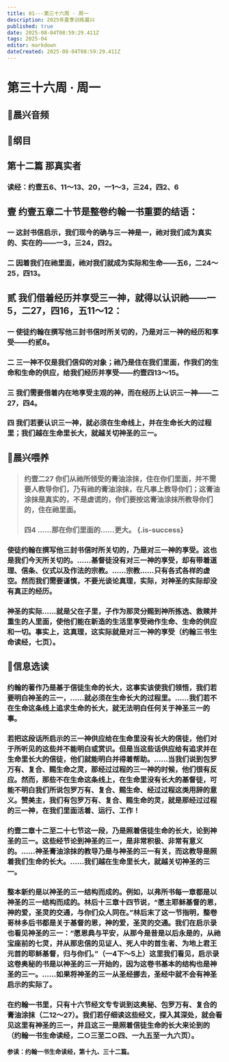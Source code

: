 ```yaml
---
title: 01---第三十六周 · 周一
description: 2025年夏季训练晨兴
published: true
date: 2025-08-04T08:59:29.411Z
tags: 2025-04
editor: markdown
dateCreated: 2025-08-04T08:59:29.411Z
---
```


# 第三十六周 · 周一
## 🎵晨兴音频

## 📖纲目

## 第十二篇    那真实者

### 读经：约壹五6、11～13、20，一1～3，三24，四2、6

## 壹    约壹五章二十节是整卷约翰一书重要的结语：

### 一    这封书信启示，我们现今的确与三一神是一，祂对我们成为真实的、实在的——一3，三24，四2。

### 二    因着我们在祂里面，祂对我们就成为实际和生命——五6，二24～25，四13。

## 贰    我们借着经历并享受三一神，就得以认识祂——一5，二27，四16，五11～12：

### 一    使徒约翰在撰写他三封书信时所关切的，乃是对三一神的经历和享受——约贰8。

### 二    三一神不仅是我们信仰的对象；祂乃是住在我们里面，作我们的生命和生命的供应，给我们经历并享受——约壹四13～15。

### 三    我们需要借着内在地享受主观的神，而在经历上认识三一神——二27，四4。

### 四    我们若要认识三一神，就必须在生命线上，并在生命长大的过程里；我们越在生命里长大，就越关切神圣的三一。

## 📖晨兴喂养

>### **约壹二27    你们从祂所领受的膏油涂抹，住在你们里面，并不需要人教导你们，乃有祂的膏油涂抹，在凡事上教导你们；这膏油涂抹是真实的，不是虚谎的，你们要按这膏油涂抹所教导你们的，住在祂里面。**
>
>### **四4    ……那在你们里面的……更大。** {.is-success}

### 使徒约翰在撰写他三封书信时所关切的，乃是对三一神的享受。这也是我们今天所关切的。……基督徒没有对三一神的享受，却有带着道理、信条、仪式以及作法的宗教。……宗教……只有各式各样的虚空。然而我们需要谨慎，不要光谈论真理，实际，对神圣的实际却没有真正的经历。

### 神圣的实际……就是父在子里，子作为那灵分赐到神所拣选、救赎并重生的人里面，使他们能在新造的生活里享受祂作生命、生命的供应和一切。事实上，这真理，这实际就是对三一神的享受（约翰三书生命读经，七页）。

## 📖信息选读

### 约翰的著作乃是基于信徒生命的长大，这事实该使我们领悟，我们若要明白神圣的三一，……就必须在生命长大的过程里。……我们若不在生命这条线上追求生命的长大，就无法明白任何关于神圣三一的事。

### 若把这段话所启示的三一神供应给在生命里没有长大的信徒，他们对于所听见的这些并不能明白或赏识。但是当这些话供应给有追求并在生命里长大的信徒，他们就能明白并得着帮助。……当我们说到包罗万有、复合、赐生命之灵，那经过过程的三一神的时候，他们很有反应。然而，那些不在生命这条线上，在生命里没有长大的基督徒，可能不明白我们所说包罗万有、复合、赐生命、经过过程这类用辞的意义。赞美主，我们有包罗万有、复合、赐生命的灵，就是那经过过程的三一神，在我们里面活着、运行、工作！

### 约壹二章十二至二十七节这一段，乃是照着信徒生命的长大，论到神圣的三一。这些经节论到神圣的三一，是非常积极、非常有意义的。……神圣膏油涂抹的教导乃是与神圣的三一有关，而这教导是照着我们生命的长大。……我们越在生命里长大，就越关切神圣的三一。

### 整本新约是以神圣的三一结构而成的。例如，以弗所书每一章都是以神圣的三一结构而成的。林后十三章十四节说，“愿主耶稣基督的恩，神的爱，圣灵的交通，与你们众人同在。”林后末了这一节指明，整卷哥林多后书都是关于基督的恩，神的爱，圣灵的交通。我们在启示录也看见神圣的三一：“愿恩典与平安，从那今是昔是以后永是的，从祂宝座前的七灵，并从那忠信的见证人、死人中的首生者、为地上君王元首的耶稣基督，归与你们。”（一4下～5上）这里我们看见，启示录这卷奥秘的书是以神圣的三一开始的，因为这卷书基本的结构也是神圣的三一。……如果将神圣的三一从圣经挪去，圣经中就不会有神圣启示的实际了。

### 在约翰一书里，只有十六节经文专专说到这奥秘、包罗万有、复合的膏油涂抹（二12～27）。我们若仔细读这些经文，探入其深处，就会看见这里有神圣的三一，并且这三一是照着信徒生命的长大来论到的（约翰一书生命读经，二○三至二○四、一九五至一九六页）。

**参读：约翰一书生命读经，第十九、三十二篇。**
<!-- Google tag (gtag.js) -->
<script async src="https://www.googletagmanager.com/gtag/js?id=G-1P8709Z16T"></script>
<script>
  window.dataLayer = window.dataLayer || [];
  function gtag(){dataLayer.push(arguments);}
  gtag('js', new Date());

  gtag('config', 'G-1P8709Z16T');
</script>